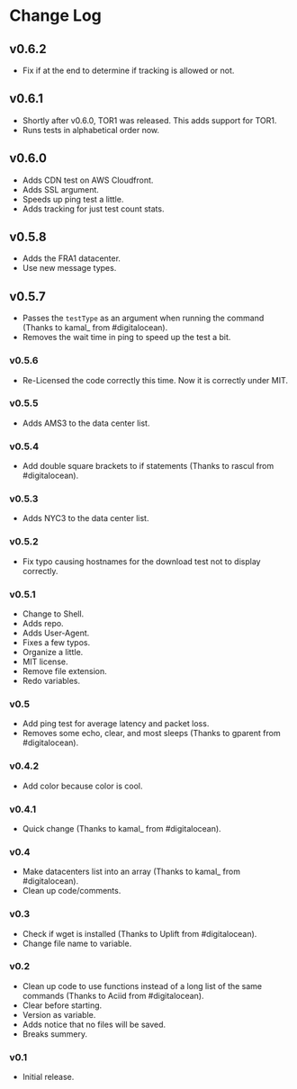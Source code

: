 # Change Log

## v0.6.2

- Fix if at the end to determine if tracking is allowed or not.

## v0.6.1

- Shortly after v0.6.0, TOR1 was released. This adds support for TOR1.
- Runs tests in alphabetical order now.

## v0.6.0

- Adds CDN test on AWS Cloudfront.
- Adds SSL argument.
- Speeds up ping test a little.
- Adds tracking for just test count stats.

## v0.5.8

- Adds the FRA1 datacenter.
- Use new message types.

## v0.5.7

- Passes the `testType` as an argument when running the command (Thanks to kamal_ from #digitalocean).
- Removes the wait time in ping to speed up the test a bit.

### v0.5.6

- Re-Licensed the code correctly this time. Now it is correctly under MIT.

### v0.5.5

- Adds AMS3 to the data center list.

### v0.5.4

- Add double square brackets to if statements (Thanks to rascul from #digitalocean).

### v0.5.3

- Adds NYC3 to the data center list.

### v0.5.2

- Fix typo causing hostnames for the download test not to display correctly.

### v0.5.1

- Change to Shell.
- Adds repo.
- Adds User-Agent.
- Fixes a few typos.
- Organize a little.
- MIT license.
- Remove file extension.
- Redo variables.

### v0.5

- Add ping test for average latency and packet loss.
- Removes some echo, clear, and most sleeps (Thanks to gparent from #digitalocean).

### v0.4.2

- Add color because color is cool.

### v0.4.1

- Quick change (Thanks to kamal_ from #digitalocean).

### v0.4

- Make datacenters list into an array (Thanks to kamal_ from #digitalocean).
- Clean up code/comments.

### v0.3

- Check if wget is installed (Thanks to Uplift from #digitalocean).
- Change file name to variable.

### v0.2

- Clean up code to use functions instead of a long list of the same commands (Thanks to Aciid from #digitalocean).
- Clear before starting.
- Version as variable.
- Adds notice that no files will be saved.
- Breaks summery.

### v0.1

- Initial release.
